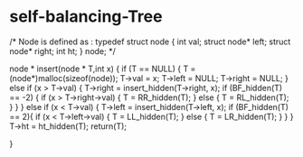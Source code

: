 # self-balancing-Tree
/* Node is defined as :
typedef struct node
{
    int val;
    struct node* left;
    struct node* right;
    int ht;
} node; */


node * insert(node * T,int x)
{
    if (T == NULL)
    {
        T = (node*)malloc(sizeof(node));
        T->val = x;
        T->left = NULL;
        T->right = NULL;
    }
    else if (x > T->val)
    {
        T->right = insert_hidden(T->right, x);
        if (BF_hidden(T) == -2)
        {
            if (x > T->right->val)
            {
                T = RR_hidden(T);
            }
            else
            {
                T = RL_hidden(T);
            }
        }
    }
    else if (x < T->val)
    {
        T->left = insert_hidden(T->left, x);
        if (BF_hidden(T) == 2){
            if (x < T->left->val)
            {
                T = LL_hidden(T);
            }
            else
            {
                T = LR_hidden(T);
            }
        }
    }
    T->ht = ht_hidden(T);
    return(T);
   
  
}
